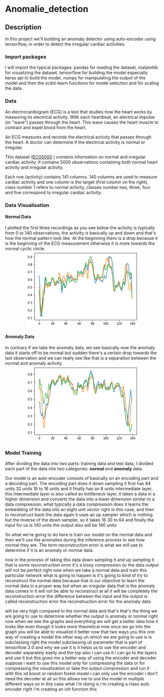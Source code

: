 # Anomalie_detection

## Description  
<p>
In this project we'll building an anomaly detector using auto-encoder using tensorflow, in order to detect the irregular cardiac activities.
</p>

<h3> Import packages </h3>
<p>
I will import the typical packages: pandas for reading the dataset, matplotlib for visualizing the dataset, tensorflow for building the model especially keras api to build the model, numpy for manipulating the output of the model and then the scikit-learn functions for model selection and for scaling the data.
</p>

<h3> Data </h3>
<p>
  
An electrocardiogram (ECG) is a test that studies how the heart works by measuring its electrical activity. With each heartbeat, an electrical impulse (or "wave") passes through the heart. This wave causes the heart muscle to contract and expel blood from the heart. 

An ECG measures and records the electrical activity that passes through the heart. A doctor can determine if the electrical activity is normal or irregular.
  
This dataset (<a href="https://www.timeseriesclassification.com/Downloads/ECG5000.zip">ECG5000</a> ) contains information on normal and irregular cardiac activity. It contains 5000 observations containing both
normal heart activity and irregular activity.
 
Each row (activity) contains 141 columns. 140 columns are used to measure cardiac activity and one column is the target (first column on the right), class number 1 refers to normal activity, classes number two, three, four and five correspond to irregular cardiac activity.
  
</p> 

<h3> Data Visualisation  </h3>
  
<p>  
<h4> Normal Data </h4>
I plotted the first three recordings as you see below the activity is typically from 0 to 140 observations, the activity is basically up and down and that's how the normal pattern look like. At the beginning there is a drop because it is the beginning of the ECG measurement otherwise it is more towards the normal cyclic circle.
  <div align="center">
     <img src="/img/normal_variation.png">
  </div>
</p>
<p>  
<h4> Anomaly Data </h4>
In contrary if we take the anomaly data, we see basically now the anomaly data it starts off to be normal but sudden there's a certain drop towards the last observation and we can really see like that is a separation between the normal and anomaly activity.
  <div align="center">
     <img src="/img/Anomaly_variation.png">
  </div>
</p> 


<h3> Model Training </h3>
  
<p>  
After dividing the data into two parts: training data and test data, I divided each part of the data into two categories: <b> normal </b> and <b> anomaly </b> data.
  
Our model is an auto-encoder consists of basically on an encoding part and a decoding part. The encoding part does it down sampling it first has 64 units 32 units 16 to 16 units and it finally has an 8 units intermediate layer, this intermediate layer is also called an bottleneck layer, it takes a data in a higher dimension and converts the data into a lower dimension similar to a data compression, what typically a data compression does it learns the embedding of the data into an eight unit vector right in this case, and then to reconstruct back the data again it uses an up sampler which is nothing but the inverse of the down sampler, so it takes 16 30 to 64 and finally the input for us is 140 units the output also will be 140 units 

  
So what we're going to do here is train our model on the normal data and then we'll use the anomalies during the inference process to see how normal they are.
The term reconstruction error is what we will use to determine if it is an anomaly or normal data.
  
  
  now in the process of taking this data down
sampling it and up sampling it that is some reconstruction error it's a lossy compression so the data
output will not be perfect right now when we take a normal data and train this particular network
what is going to happen is it's going to kind of try to reconstruct the normal data because that is our objective
to learn the normal data in a proper way but when an irregular data that is the anomaly data comes in
it will not be able to reconstruct at all it will be completely the reconstruction error the difference between the input and the
output is called reconstruction error the reconstruction error for the anomaly data
  
  
will be very high compared to the normal data and that's that's the thing we are going to use to determine whether the output is
anomaly or normal right now when we see the graphs and everything we will get a better idea how it looks like
even though it looks more theoretical now once we go into the graph you will be able to visualize it better
now that two ways you this one way of creating a model the other way uh which we are going to
use is is subclassing right the model subclassing uh parameter that is part of tensorflow 2.0
and why we use it is it helps us to use the encoder and decoder separately
easily and the top also i can use it i can go to the layers and use it but this gives me a better way of using the
encoder and decoder suppose i want to use this model only for compressing the data or for
compressing the visualization or take the output compression and run it with this xd boost or random
forest model i can only use the encoder i don't need the decoder at all so this allows me to use the model in
multiple different ways so in this case what i'm doing is i'm creating a class auto encoder right i'm creating an init function this
  
  
  
  
  
  
  
  
  
  
</p> 

  
 


